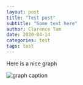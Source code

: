```yaml
---
layout: post
title: "Test post"
subtitle: "Some text here"
author: Clarence Tam
date: 2020-04-14
categories: test
tags: test
---
```


Here is a nice graph

![graph caption](assets/2020-04-13-testpost/figure-markdown_github/fb_italy_w1_combined_forest.png)
